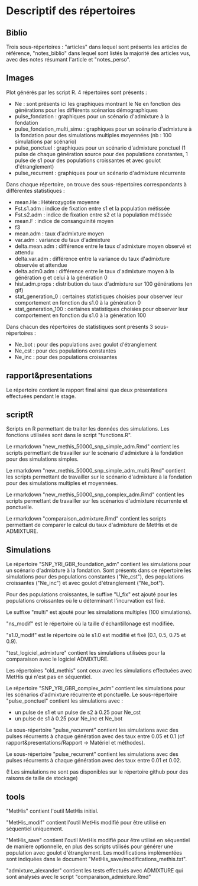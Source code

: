 # Descriptif des répertoires

## Biblio
Trois sous-répertoires : "articles" dans lequel sont présents les articles de référence, "notes_biblio" dans lequel sont listés la majorité des articles vus, avec des notes résumant l'article et "notes_perso".

## Images
Plot générés par les script R.
4 répertoires sont présents :
- Ne : sont présents ici les graphiques montrant le Ne en fonction des générations pour les différents scénarios démographiques
- pulse_fondation : graphiques pour un scénario d'admixture à la fondation
- pulse_fondation_multi_simu : graphiques pour un scénario d'admixture à la fondation pour des simulations multiples moyennées (nb : 100 simulations par scénario)
- pulse_ponctuel : graphiques pour un scénario d'admixture ponctuel (1 pulse de chaque génération source pour des populations constantes, 1 pulse de s1 pour des populations croissantes et avec goulot d'étranglement)
- pulse_recurrent : graphiques pour un scénario d'admixture récurrente

Dans chaque répertoire, on trouve des sous-répertoires correspondants à différentes statistiques :
- mean.He : Hétérozygotie moyenne
- Fst.s1.adm : indice de fixation entre s1 et la population métissée
- Fst.s2.adm : indice de fixation entre s2 et la population métissée
- mean.F : indice de consanguinité moyen
- f3
- mean.adm : taux d'admixture moyen
- var.adm : variance du taux d'admixture
- delta.mean.adm : différence entre le taux d'admixture moyen observé et attendu
- delta.var.adm : différence entre la variance du taux d'admixture observée et attendue
- delta.adm0.adm : différence entre le taux d'admixture moyen à la génération g et celui à la génération 0
- hist.adm.props : distribution du taux d'admixture sur 100 générations (en gif)
- stat_generation_0 : certaines statistiques choisies pour observer leur comportement en fonction du s1.0 à la génération 0
- stat_generation_100 : certaines statistiques choisies pour observer leur comportement en fonction du s1.0 à la génération 100

Dans chacun des répertoires de statistiques sont présents 3 sous-répertoires : 
- Ne_bot : pour des populations avec goulot d'étranglement
- Ne_cst : pour des populations constantes
- Ne_inc : pour des populations croissantes

## rapport&presentations
Le répertoire contient le rapport final ainsi que deux présentations effectuées pendant le stage.

## scriptR
Scripts en R permettant de traiter les données des simulations.
Les fonctions utilisées sont dans le script "functions.R".

Le rmarkdown "new_methis_50000_snp_simple_adm.Rmd" contient les scripts permettant de travailler sur le scénario d'admixture à la fondation pour des simulations simples.

Le rmarkdown "new_methis_50000_snp_simple_adm_multi.Rmd" contient les scripts permettant de travailler sur le scénario d'admixture à la fondation pour des simulations multiples et moyennées.

Le rmarkdown "new_methis_50000_snp_complex_adm.Rmd" contient les scripts permettant de travailler sur les scénarios d'admixture récurrente et ponctuelle.

Le rmarkdown "comparaison_admixture.Rmd" contient les scripts permettant de comparer le calcul du taux d'admixture de MetHis et de ADMIXTURE.

## Simulations
Le répertoire "SNP_YRI_GBR_foundation_adm" contient les simulations pour un scénario d'admixture à la fondation.
Sont présents dans ce répertoire les simulations pour des populations constantes ("Ne_cst"), des populations croissantes ("Ne_inc") et avec goulot d'étranglement ("Ne_bot").

Pour des populations croissantes, le suffixe "U_fix" est ajouté pour les populations croissantes où le u déterminant l'incurvation est fixé.

Le suffixe "multi" est ajouté pour les simulations multiples (100 simulations).

"ns_modif" est le répertoire où la taille d'échantillonage est modifiée.

"s1.0_modif" est le répertoire où le s1.0 est modifié et fixé (0.1, 0.5, 0.75 et 0.9).

"test_logiciel_admixture" contient les simulations utilisées pour la comparaison avec le logiciel ADMIXTURE.

Les répertoires "old_methis" sont ceux avec les simulations effectuées avec MetHis qui n'est pas en séquentiel.

Le répertoire "SNP_YRI_GBR_complex_adm" contient les simulations pour les scénarios d'admixture récurrente et ponctuelle.
Le sous-répertoire "pulse_ponctuel" contient les simulations avec : 
- un pulse de s1 et un pulse de s2 à 0.25 pour Ne_cst
- un pulse de s1 à 0.25 pour Ne_inc et Ne_bot

Le sous-répertoire "pulse_recurrent" contient les simulations avec des pulses récurrents à chaque génération avec des taux entre 0.05 et 0.1 (cf rapport&presentations/Rapport -> Matériel et méthodes).

Le sous-répertoire "pulse_recurrent" contient les simulations avec des pulses récurrents à chaque génération avec des taux entre 0.01 et 0.02.

(! Les simulations ne sont pas disponibles sur le répertoire github pour des raisons de taille de stockage)

## tools
"MetHis" contient l'outil MetHis initial.

"MetHis_modif" contient l'outil MetHis modifié pour être utilisé en séquentiel uniquement.

"MetHis_save" contient l'outil MetHis modifié pour être utilisé en séquentiel de manière optionnelle, en plus des scripts utilisés pour générer une population avec goulot d'étranglement. Les modifications implémentées sont indiquées dans le document "MetHis_save/modifications_methis.txt".

"admixture_alexander" contient les tests effectués avec ADMIXTURE qui sont analysés avec le script "comparaison_admixture.Rmd"

